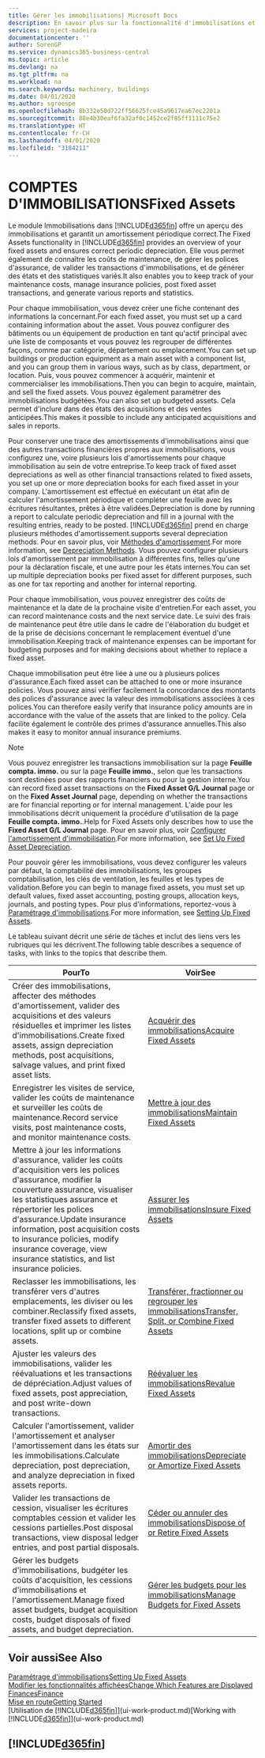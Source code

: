 ```yaml
---
title: Gérer les immobilisations| Microsoft Docs
description: En savoir plus sur la fonctionnalité d'immobilisations et afficher un aperçu de l'utilisation des immobilisations.
services: project-madeira
documentationcenter: ''
author: SorenGP
ms.service: dynamics365-business-central
ms.topic: article
ms.devlang: na
ms.tgt_pltfrm: na
ms.workload: na
ms.search.keywords: machinery, buildings
ms.date: 04/01/2020
ms.author: sgroespe
ms.openlocfilehash: 8b332e50d722ff56625fce45a9617ea67ec2201a
ms.sourcegitcommit: 88e4b30eaf6fa32af0c1452ce2f85ff1111c75e2
ms.translationtype: HT
ms.contentlocale: fr-CH
ms.lasthandoff: 04/01/2020
ms.locfileid: "3184211"
---
```

# <a name="fixed-assets"></a><span data-ttu-id="c17e6-103">COMPTES D'IMMOBILISATIONS</span><span class="sxs-lookup"><span data-stu-id="c17e6-103">Fixed Assets</span></span>
<span data-ttu-id="c17e6-104">Le module Immobilisations dans [!INCLUDE[d365fin](includes/d365fin_md.md)] offre un aperçu des immobilisations et garantit un amortissement périodique correct.</span><span class="sxs-lookup"><span data-stu-id="c17e6-104">The Fixed Assets functionality in [!INCLUDE[d365fin](includes/d365fin_md.md)] provides an overview of your fixed assets and ensures correct periodic depreciation.</span></span> <span data-ttu-id="c17e6-105">Elle vous permet également de connaître les coûts de maintenance, de gérer les polices d'assurance, de valider les transactions d'immobilisations, et de générer des états et des statistiques variés.</span><span class="sxs-lookup"><span data-stu-id="c17e6-105">It also enables you to keep track of your maintenance costs, manage insurance policies, post fixed asset transactions, and generate various reports and statistics.</span></span>

<span data-ttu-id="c17e6-106">Pour chaque immobilisation, vous devez créer une fiche contenant des informations la concernant.</span><span class="sxs-lookup"><span data-stu-id="c17e6-106">For each fixed asset, you must set up a card containing information about the asset.</span></span> <span data-ttu-id="c17e6-107">Vous pouvez configurer des bâtiments ou un équipement de production en tant qu'actif principal avec une liste de composants et vous pouvez les regrouper de différentes façons, comme par catégorie, département ou emplacement.</span><span class="sxs-lookup"><span data-stu-id="c17e6-107">You can set up buildings or production equipment as a main asset with a component list, and you can group them in various ways, such as by class, department, or location.</span></span> <span data-ttu-id="c17e6-108">Puis, vous pouvez commencer à acquérir, maintenir et commercialiser les immobilisations.</span><span class="sxs-lookup"><span data-stu-id="c17e6-108">Then you can begin to acquire, maintain, and sell the fixed assets.</span></span> <span data-ttu-id="c17e6-109">Vous pouvez également paramétrer des immobilisations budgétées.</span><span class="sxs-lookup"><span data-stu-id="c17e6-109">You can also set up budgeted assets.</span></span> <span data-ttu-id="c17e6-110">Cela permet d'inclure dans des états des acquisitions et des ventes anticipées.</span><span class="sxs-lookup"><span data-stu-id="c17e6-110">This makes it possible to include any anticipated acquisitions and sales in reports.</span></span>

<span data-ttu-id="c17e6-111">Pour conserver une trace des amortissements d'immobilisations ainsi que des autres transactions financières propres aux immobilisations, vous configurez une, voire plusieurs lois d'amortissements pour chaque immobilisation au sein de votre entreprise.</span><span class="sxs-lookup"><span data-stu-id="c17e6-111">To keep track of fixed asset depreciations as well as other financial transactions related to fixed assets, you set up one or more depreciation books for each fixed asset in your company.</span></span> <span data-ttu-id="c17e6-112">L'amortissement est effectué en exécutant un état afin de calculer l'amortissement périodique et compléter une feuille avec les écritures résultantes, prêtes à être validées.</span><span class="sxs-lookup"><span data-stu-id="c17e6-112">Depreciation is done by running a report to calculate periodic depreciation and fill in a journal with the resulting entries, ready to be posted.</span></span> [!INCLUDE[d365fin](includes/d365fin_md.md)] <span data-ttu-id="c17e6-113">prend en charge plusieurs méthodes d'amortissement.</span><span class="sxs-lookup"><span data-stu-id="c17e6-113">supports several depreciation methods.</span></span> <span data-ttu-id="c17e6-114">Pour en savoir plus, voir [Méthodes d'amortissement](fa-depreciation-methods.md).</span><span class="sxs-lookup"><span data-stu-id="c17e6-114">For more information, see [Depreciation Methods](fa-depreciation-methods.md).</span></span> <span data-ttu-id="c17e6-115">Vous pouvez configurer plusieurs lois d'amortissement par immobilisation à différentes fins, telles qu'une pour la déclaration fiscale, et une autre pour les états internes.</span><span class="sxs-lookup"><span data-stu-id="c17e6-115">You can set up multiple depreciation books per fixed asset for different purposes, such as one for tax reporting and another for internal reporting.</span></span>

<span data-ttu-id="c17e6-116">Pour chaque immobilisation, vous pouvez enregistrer des coûts de maintenance et la date de la prochaine visite d'entretien.</span><span class="sxs-lookup"><span data-stu-id="c17e6-116">For each asset, you can record maintenance costs and the next service date.</span></span> <span data-ttu-id="c17e6-117">Le suivi des frais de maintenance peut être utile dans le cadre de l'élaboration du budget et de la prise de décisions concernant le remplacement éventuel d'une immobilisation.</span><span class="sxs-lookup"><span data-stu-id="c17e6-117">Keeping track of maintenance expenses can be important for budgeting purposes and for making decisions about whether to replace a fixed asset.</span></span>

<span data-ttu-id="c17e6-118">Chaque immobilisation peut être liée à une ou à plusieurs polices d'assurance.</span><span class="sxs-lookup"><span data-stu-id="c17e6-118">Each fixed asset can be attached to one or more insurance policies.</span></span> <span data-ttu-id="c17e6-119">Vous pouvez ainsi vérifier facilement la concordance des montants des polices d'assurance avec la valeur des immobilisations associées à ces polices.</span><span class="sxs-lookup"><span data-stu-id="c17e6-119">You can therefore easily verify that insurance policy amounts are in accordance with the value of the assets that are linked to the policy.</span></span> <span data-ttu-id="c17e6-120">Cela facilite également le contrôle des primes d'assurance annuelles.</span><span class="sxs-lookup"><span data-stu-id="c17e6-120">This also makes it easy to monitor annual insurance premiums.</span></span>

> [!NOTE]  
>   <span data-ttu-id="c17e6-121">Vous pouvez enregistrer les transactions immobilisation sur la page **Feuille compta. immo.** ou sur la page **Feuille immo.**, selon que les transactions sont destinées pour des rapports financiers ou pour la gestion interne.</span><span class="sxs-lookup"><span data-stu-id="c17e6-121">You can record fixed asset transactions on the **Fixed Asset G/L Journal** page or on the **Fixed Asset Journal** page, depending on whether the transactions are for financial reporting or for internal management.</span></span> <span data-ttu-id="c17e6-122">L'aide pour les immobilisations décrit uniquement la procédure d'utilisation de la page **Feuille compta. immo.**.</span><span class="sxs-lookup"><span data-stu-id="c17e6-122">Help for Fixed Assets only describes how to use the **Fixed Asset G/L Journal** page.</span></span> <span data-ttu-id="c17e6-123">Pour en savoir plus, voir [Configurer l'amortissement d'immobilisation](fa-how-setup-depreciation.md).</span><span class="sxs-lookup"><span data-stu-id="c17e6-123">For more information, see [Set Up Fixed Asset Depreciation](fa-how-setup-depreciation.md).</span></span>

<span data-ttu-id="c17e6-124">Pour pouvoir gérer les immobilisations, vous devez configurer les valeurs par défaut, la comptabilité des immobilisations, les groupes comptabilisation, les clés de ventilation, les feuilles et les types de validation.</span><span class="sxs-lookup"><span data-stu-id="c17e6-124">Before you can begin to manage fixed assets, you must set up default values, fixed asset accounting, posting groups, allocation keys, journals, and posting types.</span></span> <span data-ttu-id="c17e6-125">Pour plus d'informations, reportez-vous à [Paramétrage d'immobilisations](fa-setup.md).</span><span class="sxs-lookup"><span data-stu-id="c17e6-125">For more information, see [Setting Up Fixed Assets](fa-setup.md).</span></span>

<span data-ttu-id="c17e6-126">Le tableau suivant décrit une série de tâches et inclut des liens vers les rubriques qui les décrivent.</span><span class="sxs-lookup"><span data-stu-id="c17e6-126">The following table describes a sequence of tasks, with links to the topics that describe them.</span></span>

| <span data-ttu-id="c17e6-127">Pour</span><span class="sxs-lookup"><span data-stu-id="c17e6-127">To</span></span> | <span data-ttu-id="c17e6-128">Voir</span><span class="sxs-lookup"><span data-stu-id="c17e6-128">See</span></span> |
| --- | --- |
| <span data-ttu-id="c17e6-129">Créer des immobilisations, affecter des méthodes d'amortissement, valider des acquisitions et des valeurs résiduelles et imprimer les listes d'immobilisations.</span><span class="sxs-lookup"><span data-stu-id="c17e6-129">Create fixed assets, assign depreciation methods, post acquisitions, salvage values, and print fixed asset lists.</span></span> |[<span data-ttu-id="c17e6-130">Acquérir des immobilisations</span><span class="sxs-lookup"><span data-stu-id="c17e6-130">Acquire Fixed Assets</span></span>](fa-how-acquire.md) |
| <span data-ttu-id="c17e6-131">Enregistrer les visites de service, valider les coûts de maintenance et surveiller les coûts de maintenance.</span><span class="sxs-lookup"><span data-stu-id="c17e6-131">Record service visits, post maintenance costs, and monitor maintenance costs.</span></span> |[<span data-ttu-id="c17e6-132">Mettre à jour des immobilisations</span><span class="sxs-lookup"><span data-stu-id="c17e6-132">Maintain Fixed Assets</span></span>](fa-how-maintain.md) |
| <span data-ttu-id="c17e6-133">Mettre à jour les informations d'assurance, valider les coûts d'acquisition vers les polices d'assurance, modifier la couverture assurance, visualiser les statistiques assurance et répertorier les polices d'assurance.</span><span class="sxs-lookup"><span data-stu-id="c17e6-133">Update insurance information, post acquisition costs to insurance policies, modify insurance coverage, view insurance statistics, and list insurance policies.</span></span> |[<span data-ttu-id="c17e6-134">Assurer les immobilisations</span><span class="sxs-lookup"><span data-stu-id="c17e6-134">Insure Fixed Assets</span></span>](fa-how-insure.md) |
| <span data-ttu-id="c17e6-135">Reclasser les immobilisations, les transférer vers d'autres emplacements, les diviser ou les combiner.</span><span class="sxs-lookup"><span data-stu-id="c17e6-135">Reclassify fixed assets, transfer fixed assets to different locations, split up or combine assets.</span></span> |[<span data-ttu-id="c17e6-136">Transférer, fractionner ou regrouper les immobilisations</span><span class="sxs-lookup"><span data-stu-id="c17e6-136">Transfer, Split, or Combine Fixed Assets</span></span>](fa-how-trans-split-combine.md) |
| <span data-ttu-id="c17e6-137">Ajuster les valeurs des immobilisations, valider les réévaluations et les transactions de dépréciation.</span><span class="sxs-lookup"><span data-stu-id="c17e6-137">Adjust values of fixed assets, post appreciation, and post write-down transactions.</span></span> |[<span data-ttu-id="c17e6-138">Réévaluer les immobilisations</span><span class="sxs-lookup"><span data-stu-id="c17e6-138">Revalue Fixed Assets</span></span>](fa-how-revalue.md) |
| <span data-ttu-id="c17e6-139">Calculer l'amortissement, valider l'amortissement et analyser l'amortissement dans les états sur les immobilisations.</span><span class="sxs-lookup"><span data-stu-id="c17e6-139">Calculate depreciation, post depreciation, and  analyze depreciation in fixed assets reports.</span></span> |[<span data-ttu-id="c17e6-140">Amortir des immobilisations</span><span class="sxs-lookup"><span data-stu-id="c17e6-140">Depreciate or Amortize Fixed Assets</span></span>](fa-how-depreciate-amortize.md) |
| <span data-ttu-id="c17e6-141">Valider les transactions de cession, visualiser les écritures comptables cession et valider les cessions partielles.</span><span class="sxs-lookup"><span data-stu-id="c17e6-141">Post disposal transactions, view disposal ledger entries, and post partial disposals.</span></span> |[<span data-ttu-id="c17e6-142">Céder ou annuler des immobilisations</span><span class="sxs-lookup"><span data-stu-id="c17e6-142">Dispose of or Retire Fixed Assets</span></span>](fa-how-dispose-retire.md) |
| <span data-ttu-id="c17e6-143">Gérer les budgets d'immobilisations, budgéter les coûts d'acquisition, les cessions d'immobilisations et l'amortissement.</span><span class="sxs-lookup"><span data-stu-id="c17e6-143">Manage fixed asset budgets, budget acquisition costs, budget disposals of fixed assets, and budget depreciation.</span></span> |[<span data-ttu-id="c17e6-144">Gérer les budgets pour les immobilisations</span><span class="sxs-lookup"><span data-stu-id="c17e6-144">Manage Budgets for Fixed Assets</span></span>](fa-how-manage-budgets.md) |

## <a name="see-also"></a><span data-ttu-id="c17e6-145">Voir aussi</span><span class="sxs-lookup"><span data-stu-id="c17e6-145">See Also</span></span>
[<span data-ttu-id="c17e6-146">Paramétrage d'immobilisations</span><span class="sxs-lookup"><span data-stu-id="c17e6-146">Setting Up Fixed Assets</span></span>](fa-setup.md)  
[<span data-ttu-id="c17e6-147">Modifier les fonctionnalités affichées</span><span class="sxs-lookup"><span data-stu-id="c17e6-147">Change Which Features are Displayed</span></span>](ui-experiences.md)  
[<span data-ttu-id="c17e6-148">Finances</span><span class="sxs-lookup"><span data-stu-id="c17e6-148">Finance</span></span>](finance.md)  
[<span data-ttu-id="c17e6-149">Mise en route</span><span class="sxs-lookup"><span data-stu-id="c17e6-149">Getting Started</span></span>](product-get-started.md)  
<span data-ttu-id="c17e6-150">[Utilisation de [!INCLUDE[d365fin](includes/d365fin_md.md)]](ui-work-product.md)</span><span class="sxs-lookup"><span data-stu-id="c17e6-150">[Working with [!INCLUDE[d365fin](includes/d365fin_md.md)]](ui-work-product.md)</span></span>

## [!INCLUDE[d365fin](includes/free_trial_md.md)]  
 
